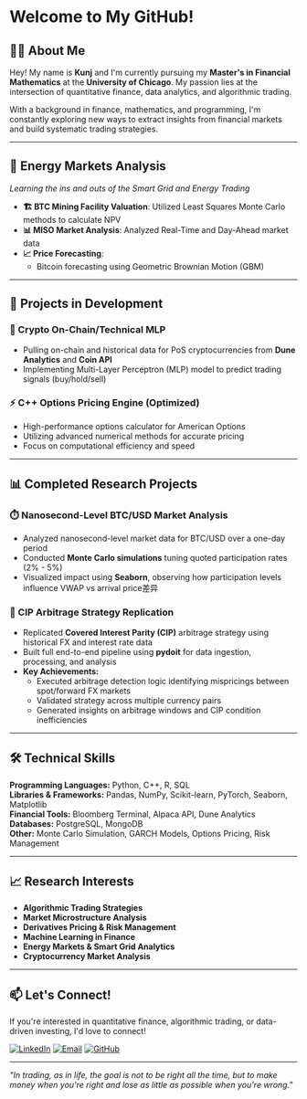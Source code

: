 # Welcome to My GitHub!

## 🧑‍🎓 About Me

Hey! My name is **Kunj** and I'm currently pursuing my **Master's in Financial Mathematics** at the **University of Chicago**. My passion lies at the intersection of quantitative finance, data analytics, and algorithmic trading. 

With a background in finance, mathematics, and programming, I'm constantly exploring new ways to extract insights from financial markets and build systematic trading strategies.

---

## 🔋 Energy Markets Analysis 
*Learning the ins and outs of the Smart Grid and Energy Trading*

- **🏗️ BTC Mining Facility Valuation**: Utilized Least Squares Monte Carlo methods to calculate NPV
- **📊 MISO Market Analysis**: Analyzed Real-Time and Day-Ahead market data 
- **📈 Price Forecasting**: 
  - Bitcoin forecasting using Geometric Brownian Motion (GBM)

---

## 🚀  Projects in Development

### 🤖 Crypto On-Chain/Technical MLP
- Pulling on-chain and historical data for PoS cryptocurrencies from **Dune Analytics** and **Coin API**
- Implementing Multi-Layer Perceptron (MLP) model to predict trading signals (buy/hold/sell)

### ⚡ C++ Options Pricing Engine (Optimized)
- High-performance options calculator for American Options
- Utilizing advanced numerical methods for accurate pricing
- Focus on computational efficiency and speed

---

## 📊 Completed Research Projects

### ⏱️ Nanosecond-Level BTC/USD Market Analysis
- Analyzed nanosecond-level market data for BTC/USD over a one-day period
- Conducted **Monte Carlo simulations** tuning quoted participation rates (2% - 5%)
- Visualized impact using **Seaborn**, observing how participation levels influence VWAP vs arrival price差异

### 💱 CIP Arbitrage Strategy Replication
- Replicated **Covered Interest Parity (CIP)** arbitrage strategy using historical FX and interest rate data
- Built full end-to-end pipeline using **pydoit** for data ingestion, processing, and analysis
- **Key Achievements:**
  - Executed arbitrage detection logic identifying mispricings between spot/forward FX markets
  - Validated strategy across multiple currency pairs
  - Generated insights on arbitrage windows and CIP condition inefficiencies

---

## 🛠️ Technical Skills

**Programming Languages:** Python, C++, R, SQL  
**Libraries & Frameworks:** Pandas, NumPy, Scikit-learn, PyTorch, Seaborn, Matplotlib  
**Financial Tools:** Bloomberg Terminal, Alpaca API, Dune Analytics  
**Databases:** PostgreSQL, MongoDB  
**Other:** Monte Carlo Simulation, GARCH Models, Options Pricing, Risk Management  

---

## 📈 Research Interests

- **Algorithmic Trading Strategies**
- **Market Microstructure Analysis** 
- **Derivatives Pricing & Risk Management**
- **Machine Learning in Finance**
- **Energy Markets & Smart Grid Analytics**
- **Cryptocurrency Market Analysis**

---

## 📫 Let's Connect!

If you're interested in quantitative finance, algorithmic trading, or data-driven investing, I'd love to connect!

[![LinkedIn](https://img.shields.io/badge/-LinkedIn-0077B5?style=flat&logo=Linkedin&logoColor=white)](https://www.linkedin.com/in/kunjmshah/)
[![Email](https://img.shields.io/badge/-Email-D14836?style=flat&logo=Gmail&logoColor=white)](mailto:your.email@uchicago.edu)
[![GitHub](https://img.shields.io/badge/-GitHub-181717?style=flat&logo=GitHub&logoColor=white)](https://github.com/yourusername)

---

*"In trading, as in life, the goal is not to be right all the time, but to make money when you're right and lose as little as possible when you're wrong."*
